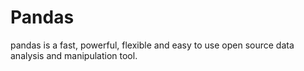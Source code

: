 # Pandas
pandas is a fast, powerful, flexible and easy to use open source data analysis and manipulation tool. 
